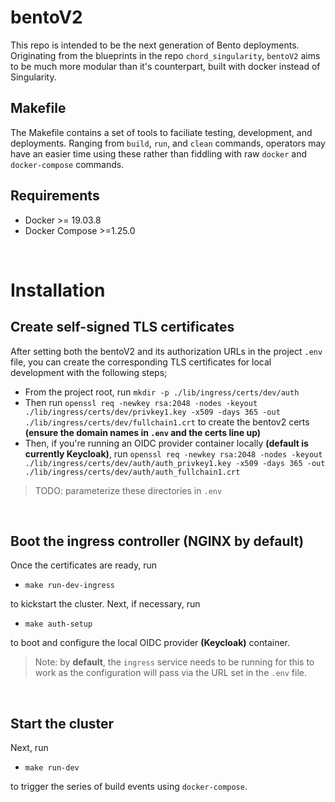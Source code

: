 # bentoV2
This repo is intended to be the next generation of Bento deployments.
Originating from the blueprints in the repo `chord_singularity`, `bentoV2` aims to be much more modular than it's counterpart, built with docker instead of Singularity.

## Makefile
The Makefile contains a set of tools to faciliate testing, development, and deployments. Ranging from `build`, `run`, and `clean` commands, operators may have an easier time using these rather than fiddling with raw `docker` and `docker-compose` commands.

## Requirements
- Docker >= 19.03.8
- Docker Compose >=1.25.0

<br/>

# Installation
## Create self-signed TLS certificates
After setting both the bentoV2 and its authorization URLs in the project `.env` file, you can create the corresponding TLS certificates for local development with the following steps;
- From the project root, run `mkdir -p ./lib/ingress/certs/dev/auth`
- Then run `openssl req -newkey rsa:2048 -nodes -keyout ./lib/ingress/certs/dev/privkey1.key -x509 -days 365 -out ./lib/ingress/certs/dev/fullchain1.crt` to create the bentov2 certs **(ensure the domain names in `.env` and the certs line up)**
- Then, if you're running an OIDC provider container locally <b>(default is currently Keycloak)</b>, run `openssl req -newkey rsa:2048 -nodes -keyout ./lib/ingress/certs/dev/auth/auth_privkey1.key -x509 -days 365 -out ./lib/ingress/certs/dev/auth/auth_fullchain1.crt`

> TODO: parameterize these directories in `.env`

<br/>


## Boot the ingress controller <b>(NGINX by default)</b>

Once the certificates are ready, run 

- `make run-dev-ingress` 

to kickstart the cluster. Next, if necessary, run

- `make auth-setup`

to boot and configure the local OIDC provider <b>(Keycloak)</b> container.

> Note: by <b>default</b>, the `ingress` service needs to be running for this to work as the configuration will pass via the URL set in the `.env` file.

<br/>

## Start the cluster
Next, run 

- `make run-dev`

to trigger the series of build events using `docker-compose`.
